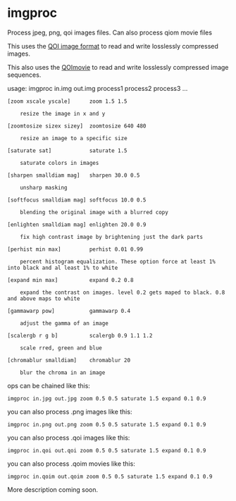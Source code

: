 # imgproc
Process jpeg, png, qoi images files.  Can also process qiom movie files

This uses the [QOI image format](https://github.com/phoboslab/qoi) to read and write losslessly compressed images.

This also uses the [QOImovie](https://github.com/PaulHaeberli/QOImovie) to read and write losslessly compressed image sequences.

usage: imgproc in.img out.img process1 process2 process3 ...

	[zoom xscale yscale]      zoom 1.5 1.5
	
	    resize the image in x and y
  
	[zoomtosize sizex sizey]  zoomtosize 640 480
	
	    resize an image to a specific size
  
	[saturate sat]            saturate 1.5
	
	    saturate colors in images
  
	[sharpen smalldiam mag]   sharpen 30.0 0.5
	
	    unsharp masking 
  
	[softfocus smalldiam mag] softfocus 10.0 0.5
	
	    blending the original image with a blurred copy
  
	[enlighten smalldiam mag] enlighten 20.0 0.9
	
	    fix high contrast image by brightening just the dark parts
  
	[perhist min max]         perhist 0.01 0.99
	
	    percent histogram equalization. These option force at least 1% into black and al least 1% to white
  
	[expand min max]          expand 0.2 0.8
	
	    expand the contrast on images. level 0.2 gets maped to black. 0.8 and above maps to white
  
	[gammawarp pow]           gammawarp 0.4
	
	    adjust the gamma of an image
  
	[scalergb r g b]          scalergb 0.9 1.1 1.2
	
	    scale rred, green and blue
  
	[chromablur smalldiam]    chromablur 20
	
	    blur the chroma in an image


ops can be chained like this:

	imgproc in.jpg out.jpg zoom 0.5 0.5 saturate 1.5 expand 0.1 0.9

you can also process .png images like this:

	imgproc in.png out.png zoom 0.5 0.5 saturate 1.5 expand 0.1 0.9

you can also process .qoi images like this:

	imgproc in.qoi out.qoi zoom 0.5 0.5 saturate 1.5 expand 0.1 0.9

you can also process .qoim movies like this:

	imgproc in.qoim out.qoim zoom 0.5 0.5 saturate 1.5 expand 0.1 0.9

More description coming soon.

